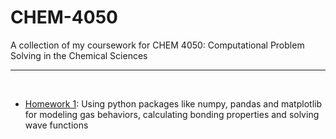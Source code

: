 # CHEM-4050
A collection of my coursework for CHEM 4050: Computational Problem Solving in the Chemical Sciences

-----------------
<br>

- [Homework 1](./hw1/README.md): Using python packages like numpy, pandas and matplotlib for modeling gas behaviors, calculating bonding properties and solving wave functions